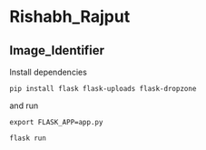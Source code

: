 # Rishabh_Rajput
## Image_Identifier

Install dependencies

`pip install flask flask-uploads flask-dropzone`

and run

`export FLASK_APP=app.py`

`flask run`
